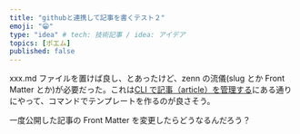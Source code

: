 ```yaml
---
title: "githubと連携して記事を書くテスト２"
emoji: "😁"
type: "idea" # tech: 技術記事 / idea: アイデア
topics: [ポエム]
published: false
---
```


xxx.md ファイルを置けば良し、とあったけど、zenn の流儀(slug とか Front Matter とか)が必要だった。これは[CLI で記事（article）を管理する](https://zenn.dev/zenn/articles/zenn-cli-guide)にある通りにやって、コマンドでテンプレートを作るのが良さそう。

一度公開した記事の Front Matter を変更したらどうなるんだろう？
